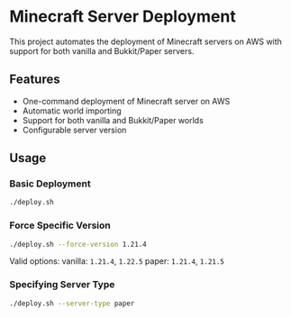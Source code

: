 # Minecraft Server Deployment

This project automates the deployment of Minecraft servers on AWS with support for both vanilla and Bukkit/Paper servers.

## Features

- One-command deployment of Minecraft server on AWS
- Automatic world importing
- Support for both vanilla and Bukkit/Paper worlds
- Configurable server version

## Usage

### Basic Deployment

```bash
./deploy.sh
```

### Force Specific Version

```bash
./deploy.sh --force-version 1.21.4
```

Valid options:
vanilla: `1.21.4`, `1.22.5`
paper: `1.21.4`, `1.21.5`

### Specifying Server Type

```bash
./deploy.sh --server-type paper
```
